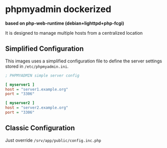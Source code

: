 phpmyadmin dockerized
=======================

**based on php-web-runtime (debian+lighttpd+php-fcgi)**

It is designed to manage multiple hosts from a centralized location

## Simplified Configuration ##

This images uses a simplified configuration file to define the server settings stored in `/etc/phpmyadmin.ini`.

```ini
; PHPMYADMIN simple server config

[ myserver1 ]
host = "server1.example.org"
port = "3306"

[ myserver2 ]
host = "server2.example.org"
port = "3306"
```

## Classic Configuration ##

Just override `/srv/app/public/config.inc.php`